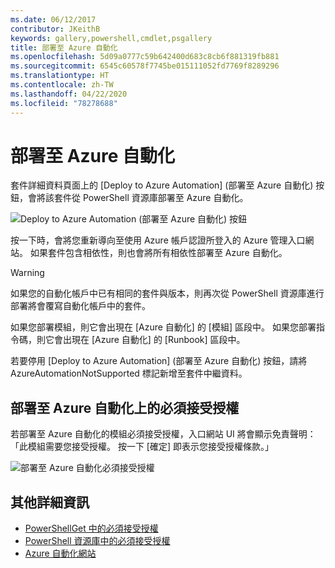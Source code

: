 ```yaml
---
ms.date: 06/12/2017
contributor: JKeithB
keywords: gallery,powershell,cmdlet,psgallery
title: 部署至 Azure 自動化
ms.openlocfilehash: 5d09a0777c59b642400d683c8cb6f881319fb881
ms.sourcegitcommit: 6545c60578f7745be015111052fd7769f8289296
ms.translationtype: HT
ms.contentlocale: zh-TW
ms.lasthandoff: 04/22/2020
ms.locfileid: "78278688"
---
```

# <a name="deploy-to-azure-automation"></a>部署至 Azure 自動化

套件詳細資料頁面上的 [Deploy to Azure Automation] \(部署至 Azure 自動化) 按鈕，會將該套件從 PowerShell 資源庫部署至 Azure 自動化。

![Deploy to Azure Automation (部署至 Azure 自動化) 按鈕](media/deploy-to-azure-automation/DeployToAzureAutomationButton.png)

按一下時，會將您重新導向至使用 Azure 帳戶認證所登入的 Azure 管理入口網站。
如果套件包含相依性，則也會將所有相依性部署至 Azure 自動化。

> [!WARNING]
> 如果您的自動化帳戶中已有相同的套件與版本，則再次從 PowerShell 資源庫進行部署將會覆寫自動化帳戶中的套件。

如果您部署模組，則它會出現在 [Azure 自動化] 的 [模組] 區段中。  如果您部署指令碼，則它會出現在 [Azure 自動化] 的 [Runbook] 區段中。

若要停用 [Deploy to Azure Automation] \(部署至 Azure 自動化) 按鈕，請將 AzureAutomationNotSupported 標記新增至套件中繼資料。

## <a name="require-license-acceptance-on-deploy-to-azure-automation"></a>部署至 Azure 自動化上的必須接受授權

若部署至 Azure 自動化的模組必須接受授權，入口網站 UI 將會顯示免責聲明：「此模組需要您接受授權。 按一下 [確定] 即表示您接受授權條款。」

![部署至 Azure 自動化必須接受授權](media/deploy-to-azure-automation/DeployToAzureAutomationRequireLicenseAcceptanceDisclaimer.png)

## <a name="more-details"></a>其他詳細資訊

- [PowerShellGet 中的必須接受授權](../../concepts/module-license-acceptance.md)
- [PowerShell 資源庫中的必須接受授權](packages-that-require-license-acceptance.md)
- [Azure 自動化網站](https://azure.microsoft.com/services/automation/)
